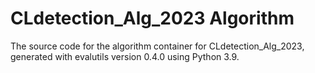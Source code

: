 # CLdetection_Alg_2023 Algorithm

The source code for the algorithm container for
CLdetection_Alg_2023, generated with
evalutils version 0.4.0
using Python 3.9.
